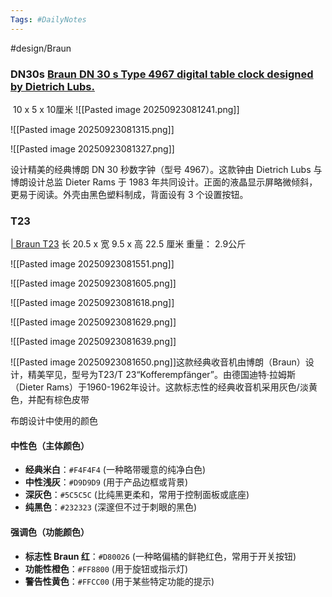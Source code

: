 ```yaml
---
Tags: #DailyNotes 
---
```


#design/Braun

### DN30s  [Braun DN 30 s Type 4967 digital table clock designed by Dietrich Lubs.](https://onlyonceshop.com/product/braun-dn30s)


 10 x 5 x 10厘米
![[Pasted image 20250923081241.png]]

![[Pasted image 20250923081315.png]]

![[Pasted image 20250923081327.png]]

设计精美的经典博朗 DN 30 秒数字钟（型号 4967）。这款钟由 Dietrich Lubs 与博朗设计总监 Dieter Rams 于 1983 年共同设计。正面的液晶显示屏略微倾斜，更易于阅读。外壳由黑色塑料制成，背面设有 3 个设置按钮。



### T23  
[\| Braun T23](https://onlyonceshop.com/product/braun-t23-radio-grey)
长 20.5 x 宽 9.5 x 高 22.5 厘米
重量： 2.9公斤

![[Pasted image 20250923081551.png]]


![[Pasted image 20250923081605.png]]

![[Pasted image 20250923081618.png]]

![[Pasted image 20250923081629.png]]

![[Pasted image 20250923081639.png]]


![[Pasted image 20250923081650.png]]这款经典收音机由博朗（Braun）设计，精美罕见，型号为T23/T 23“Kofferempfänger”。由德国迪特·拉姆斯（Dieter Rams）于1960-1962年设计。这款标志性的经典收音机采用灰色/淡黄色，并配有棕色皮带


布朗设计中使用的颜色
#### 中性色（主体颜色）

- **经典米白**：`#F4F4F4` (一种略带暖意的纯净白色)
- **中性浅灰**：`#D9D9D9` (用于产品边框或背景)
- **深灰色**：`#5C5C5C` (比纯黑更柔和，常用于控制面板或底座)
- **纯黑色**：`#232323` (深邃但不过于刺眼的黑色)

#### 强调色（功能颜色）

- **标志性 Braun 红**：`#D80026` (一种略偏橘的鲜艳红色，常用于开关按钮)
- **功能性橙色**：`#FF8800` (用于旋钮或指示灯)
- **警告性黄色**：`#FFCC00` (用于某些特定功能的提示)
